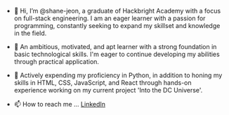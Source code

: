 - 👋 Hi, I’m @shane-jeon, a graduate of Hackbright Academy with a focus on full-stack engineering. I am an eager learner with a passion for programming, constantly seeking to expand my skillset and knowledge in the field. 

- 👀 An ambitious, motivated, and apt learner with a strong foundation in basic technological skills. I'm eager to continue developing my abilities through practical application.

- 🌱 Actively expending my proficiency in Python, in addition to honing my skills in HTML, CSS, JavaScript, and React through hands-on experience working on my current project 'Into the DC Universe'.

- 📫 How to reach me ... [LinkedIn](https://www.linkedin.com/in/shane-jeon-7b2663160/)

<!---
shane-jeon/shane-jeon is a ✨ special ✨ repository because its `README.md` (this file) appears on your GitHub profile.
You can click the Preview link to take a look at your changes.
--->

